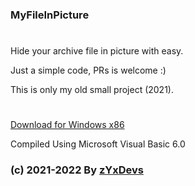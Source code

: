 ### MyFileInPicture

#

Hide your archive file in picture with easy.

Just a simple code, PRs is welcome :)

This is only my old small project (2021).

#

[Download for Windows x86](https://github.com/zYxDevs/MyFileInPicture/releases/download/Beta/ProjectMFIP.exe)

Compiled Using Microsoft Visual Basic 6.0

### (c) 2021-2022 By [zYxDevs](https://t.me/Yoga_CIC)
